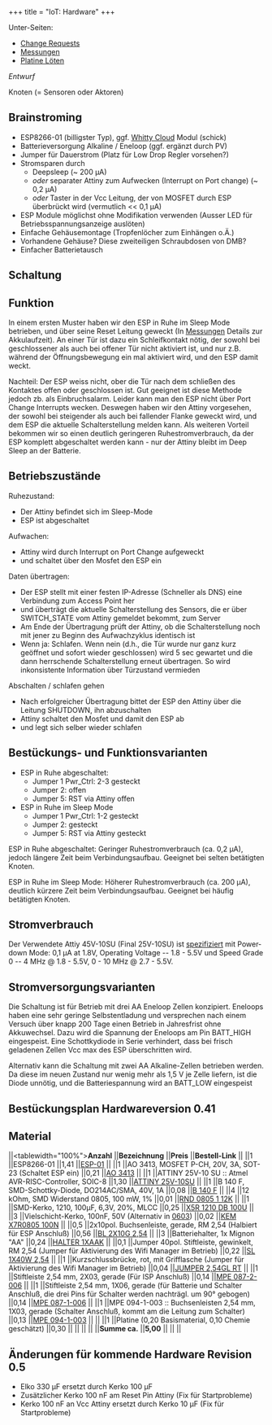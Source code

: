 +++
title = "IoT: Hardware"
+++

Unter-Seiten:

* [Change Requests](change-requests/)
* [Messungen](messungen/)
* [Platine Löten](platine-löten/)

*Entwurf*

Knoten (= Sensoren oder Aktoren)

## Brainstroming

<!-- [{{attachment:IoD_V0.3.jpg|attachment:IoD_V0.3.jpg|width="600"}}](attachment:IoD_V0.3.jpg) -->

- ESP8266-01 (billigster Typ), ggf. [Whitty
  Cloud](http://www.schatenseite.de/2016/04/22/esp8266-witty-cloud-modul/)
  Modul (schick)
- Batterieversorgung Alkaline / Eneloop (ggf. ergänzt durch PV)
- Jumper für Dauerstrom (Platz für Low Drop Regler vorsehen?)
- Stromsparen durch
  - Deepsleep (~ 200 µA)
  - *oder* separater Attiny zum Aufwecken (Interrupt on Port change) (~ 0,2 µA)
  - *oder* Taster in der Vcc Leitung, der von MOSFET durch ESP
    überbrückt wird (vermutlich \<\< 0,1 µA)
- ESP Module möglichst ohne Modifikation verwenden (Ausser LED für
  Betriebsspannungsanzeige auslöten)
- Einfache Gehäusemontage (Tropfenlöcher zum Einhängen o.Ä.)
- Vorhandene Gehäuse? Diese zweiteiligen Schraubdosen von DMB?
- Einfacher Batterietausch

## Schaltung

<!-- {{attachment:knoten-sch0.4.png}} -->

## Funktion

<!-- [{{attachment:20170125_164320.jpg|attachment:20170125_164320.jpg|width="400"}}In](attachment:20170125_164320.jpg) -->
In einem ersten Muster haben wir den ESP in Ruhe im Sleep Mode betrieben,
und über seine Reset Leitung geweckt (In [Messungen](messungen/)
Details zur Akkulaufzeit). An einer Tür ist dazu ein Schleifkontakt
nötig, der sowohl bei geschlossener als auch bei offener Tür nicht
aktiviert ist, und nur z.B. während der Öffnungsbewegung ein mal
aktiviert wird, und den ESP damit weckt.

Nachteil: Der ESP weiss nicht, ober die Tür nach dem schließen des
Kontaktes offen oder geschlossen ist. Gut geeignet ist diese Methode
jedoch zb. als Einbruchsalarm. Leider kann man den ESP nicht über Port
Change Interrupts wecken. Deswegen haben wir den Attiny vorgesehen, der
sowohl bei steigender als auch bei fallender Flanke geweckt wird, und
dem ESP die aktuelle Schalterstellung melden kann. Als weiteren Vorteil
bekommen wir so einen deutlich geringeren Ruhestromverbrauch, da der ESP
komplett abgeschaltet werden kann - nur der Attiny bleibt im Deep Sleep
an der Batterie.

## Betriebszustände

Ruhezustand:

- Der Attiny befindet sich im Sleep-Mode
- ESP ist abgeschaltet

Aufwachen:

- Attiny wird durch Interrupt on Port Change aufgeweckt
- und schaltet über den Mosfet den ESP ein

Daten übertragen:

- Der ESP stellt mit einer festen IP-Adresse (Schneller als DNS) eine
  Verbindung zum Access Point her
- und überträgt die aktuelle Schalterstellung des Sensors, die er über
  SWITCH_STATE vom Attiny gemeldet bekommt, zum Server
- Am Ende der Übertragung prüft der Attiny, ob die Schalterstellung
  noch mit jener zu Beginn des Aufwachzyklus identisch ist
- Wenn ja: Schlafen. Wenn nein (d.h., die Tür wurde nur ganz kurz
  geöffnet und sofort wieder geschlossen) wird 5 sec gewartet und die
  dann herrschende Schalterstellung erneut übertragen. So wird
  inkonsistente Information über Türzustand vermieden

Abschalten / schlafen gehen

- Nach erfolgreicher Übertragung bittet der ESP den Attiny über die
  Leitung SHUTDOWN, ihn abzuschalten
- Attiny schaltet den Mosfet und damit den ESP ab
- und legt sich selber wieder schlafen

## Bestückungs- und Funktionsvarianten

- ESP in Ruhe abgeschaltet:
  - Jumper 1 Pwr_Ctrl: 2-3 gesteckt
  - Jumper 2: offen
  - Jumper 5: RST via Attiny offen
- ESP in Ruhe im Sleep Mode
  - Jumper 1 Pwr_Ctrl: 1-2 gesteckt
  - Jumper 2: gesteckt
  - Jumper 5: RST via Attiny gesteckt

ESP in Ruhe abgeschaltet: Geringer Ruhestromverbrauch (ca. 0,2 µA),
jedoch längere Zeit beim Verbindungsaufbau. Geeignet bei selten
betätigten Knoten.

ESP in Ruhe im Sleep Mode: Höherer Ruhestromverbrauch (ca. 200 µA),
deutlich kürzere Zeit beim Verbindungsaufbau. Geeignet bei häufig
betätigten Knoten.

## Stromverbrauch

Der Verwendete Attiy 45V-10SU (Final 25V-10SU) ist
[spezifiziert](http://www.atmel.com/Images/Atmel-2586-AVR-8-bit-Microcontroller-ATtiny25-ATtiny45-ATtiny85_Datasheet-Summary.pdf)
mit Power-down Mode: 0,1 μA at 1.8V, Operating Voltage -- 1.8 - 5.5V und
Speed Grade 0 -- 4 MHz @ 1.8 - 5.5V, 0 - 10 MHz @ 2.7 - 5.5V.

## Stromversorgungsvarianten

Die Schaltung ist für Betrieb mit drei AA Eneloop Zellen konzipiert.
Eneloops haben eine sehr geringe Selbstentladung und versprechen nach
einem Versuch über knapp 200 Tage einen Betrieb in Jahresfrist ohne
Akkuwechsel. Dazu wird die Spannung der Eneloops am Pin BATT_HIGH
eingespeist. Eine Schottkydiode in Serie verhindert, dass bei frisch
geladenen Zellen Vcc max des ESP überschritten wird.

Alternativ kann die Schaltung mit zwei AA Alkaline-Zellen betrieben
werden. Da diese im neuen Zustand nur wenig mehr als 1,5 V je Zelle
liefern, ist die Diode unnötig, und die Batteriespannung wird an
BATT_LOW eingespeist

## Bestückungsplan Hardwareversion 0.41

<!-- {{attachment:Bestueckung-v0.41.png}} -->

## Material

\|\|\<tablewidth="100%"\>**Anzahl** \|\|**Bezeichnung** \|\|**Preis**
\|\|**Bestell-Link** \|\| \|\|1 \|\|ESP8266-01 \|\|1,41
\|\|[ESP-01](https://www.aliexpress.com/item/Free-shipping-ESP8266-serial-WIFI-wireless-module-wireless-transceiver/32267651506.html)
\|\| \|\|1 \|\|AO 3413, MOSFET P-CH, 20V, 3A, SOT-23 (Schaltet ESP ein)
\|\|0,21 \|\|[AO
3413](https://www.reichelt.de/AO-BTS-Transistoren/AO-3413/3/index.html?ACTION=3&LA=5&ARTICLE=166493&GROUPID=7161&artnr=AO+3413)
\|\| \|\|1 \|\|ATTINY 25V-10 SU :: Atmel AVR-RISC-Controller, SOIC-8
\|\|1,30 \|\|[ATTINY
25V-10SU](https://www.reichelt.de/Atmel-Attiny-AVRs/ATTINY-25V-10-SU/3/index.html?ACTION=3&GROUPID=2958&ARTICLE=69298&OFFSET=75&)
\|\| \|\|1 \|\|B 140 F, SMD-Schottky-Diode, DO214AC/SMA, 40V, 1A
\|\|0,08 \|\|[B 140
F](https://www.reichelt.de/BA-BAY-BB-Dioden/B-140-F/3/index.html?ACTION=3&LA=5&ARTICLE=95199&GROUPID=2988&artnr=B+140+F)
\|\| \|\|4 \|\|12 kOhm, SMD Widerstand 0805, 100 mW, 1% \|\|0,01
\|\|[RND 0805 1
12K](https://www.reichelt.de/SMD-0805-von-1-bis-910-kOhm/RND-0805-1-12K/3/index.html?ACTION=3&LA=5&ARTICLE=183253&GROUPID=7971&artnr=RND+0805+1+12K)
\|\| \|\|1 \|\|SMD-Kerko, 1210, 100µF, 6,3V, 20%, MLCC \|\|0,25 \|\|[X5R
1210 DB
100U](https://www.reichelt.de/Vielschicht-SMD-G1210/X5R-1210-DB-100U/3/index.html?ACTION=3&GROUPID=3167&ARTICLE=194475&OFFSET=75&)
\|\| \|\|3 \|\|Vielschicht-Kerko, 100nF, 50V (Alternativ in
[0603](https://www.reichelt.de/Vielschicht-SMD-G0603/KEM-Y5V0603-100N/3/index.html?ACTION=3&GROUPID=3166&ARTICLE=207005&OFFSET=75&))
\|\|0,02 \|\|[KEM X7R0805
100N](https://www.reichelt.de/Vielschicht-SMD-G0805/KEM-X7R0805-100N/3/index.html?ACTION=3&GROUPID=8048&ARTICLE=207073&OFFSET=75&)
\|\| \|\|0,5 \|\|2x10pol. Buchsenleiste, gerade, RM 2,54 (Halbiert für
ESP Anschluß) \|\|0,56 \|\|[BL 2X10G
2,54](https://www.reichelt.de/Buchsenleisten/BL-2X10G-2-54/3/index.html?ACTION=3&GROUPID=7435&ARTICLE=6074&OFFSET=75&)
\|\| \|\|3 \|\|Batteriehalter, 1x Mignon "AA" \|\|0,24 \|\|[HALTER
1XAAK](https://www.reichelt.de/Batteriehalter-fuer-Mignon/HALTER-1XAAK/3/index.html?ACTION=3&LA=5&ARTICLE=113154&GROUPID=4255&artnr=HALTER+1XAAK)
\|\| \|\|0,1 \|\|Jumper 40pol. Stiftleiste, gewinkelt, RM 2,54 (Jumper
für Aktivierung des Wifi Manager im Betrieb) \|\|0,22 \|\|[SL 1X40W
2,54](https://www.reichelt.de/Stiftleisten/SL-1X40W-2-54/3/index.html?ACTION=3&GROUPID=7434&ARTICLE=19507&OFFSET=75&)
\|\| \|\|1 \|\|Kurzschlussbrücke, rot, mit Grifflasche (Jumper für
Aktivierung des Wifi Manager im Betrieb) \|\|0,04 \|\|[JUMPER 2,54GL
RT](https://www.reichelt.de/Stiftleisten/JUMPER-2-54GL-RT/3/index.html?ACTION=3&GROUPID=7434&ARTICLE=9018&OFFSET=75&)
\|\| \|\|1 \|\|Stiftleiste 2,54 mm, 2X03, gerade (Für ISP Anschluß)
\|\|0,14 \|\|[MPE
087-2-006](https://www.reichelt.de/Stiftleisten/MPE-087-2-006/3/index.html?ACTION=3&GROUPID=7434&ARTICLE=119893&OFFSET=75&)
\|\| \|\|1 \|\|Stiftleiste 2,54 mm, 1X06, gerade (für Batterie und
Schalter Anschluß, die drei Pins für Schalter werden nachträgl. um 90°
gebogen) \|\|0,14 \|\|[MPE
087-1-006](https://www.reichelt.de/Stiftleisten/MPE-087-1-006/3/index.html?ACTION=3&GROUPID=7434&ARTICLE=119883&OFFSET=75&)
\|\| \|\|1 \|\|MPE 094-1-003 :: Buchsenleisten 2,54 mm, 1X03, gerade
(Schalter Anschluß, kommt am die Leitung zum Schalter) \|\|0,13 \|\|[MPE
094-1-003](https://www.reichelt.de/Buchsenleisten/MPE-094-1-003/3/index.html?ACTION=3&GROUPID=7435&ARTICLE=119912&OFFSET=75&)
\|\| \|\| \|\|1 \|\|Platine (0,20 Basismaterial, 0,10 Chemie geschätzt)
\|\|0,30 \|\| \|\| \|\| \|\| \|\|**Summe ca.** \|\|**5,00** \|\| \|\|
\|\|

## Änderungen für kommende Hardware Revision 0.5

- Elko 330 µF ersetzt durch Kerko 100 µF
- Zusätzlicher Kerko 100 nF am Reset Pin Attiny (Fix für
  Startprobleme)
- Kerko 100 nF an Vcc Attiny ersetzt durch Kerko 10 µF (Fix für
  Startprobleme)
